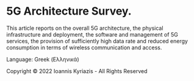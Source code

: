 # 5G Architecture Survey.

This article reports on the overall 5G architecture, the physical infrastructure and deployment, the software and management of 5G services, the provision of sufficiently high data rate and reduced energy consumption in terms of wireless communication and access.

Language: Greek (Ελληνικά)

Copyright © 2022 Ioannis Kyriazis - All Rights Reserved
